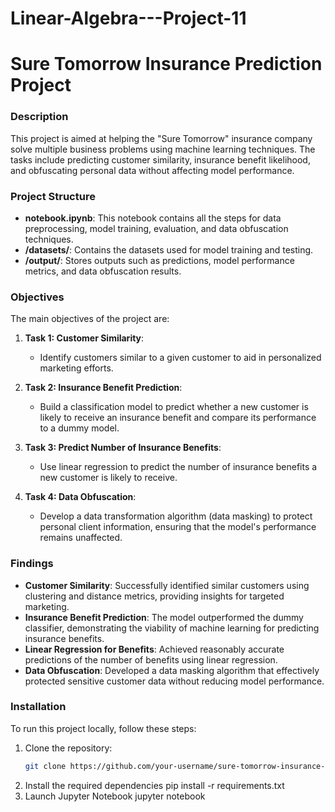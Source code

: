 # Linear-Algebra---Project-11

# Sure Tomorrow Insurance Prediction Project

### Description
This project is aimed at helping the "Sure Tomorrow" insurance company solve multiple business problems using machine learning techniques. The tasks include predicting customer similarity, insurance benefit likelihood, and obfuscating personal data without affecting model performance.

### Project Structure
- **notebook.ipynb**: This notebook contains all the steps for data preprocessing, model training, evaluation, and data obfuscation techniques.
- **/datasets/**: Contains the datasets used for model training and testing.
- **/output/**: Stores outputs such as predictions, model performance metrics, and data obfuscation results.

### Objectives
The main objectives of the project are:
1. **Task 1: Customer Similarity**:
   - Identify customers similar to a given customer to aid in personalized marketing efforts.
   
2. **Task 2: Insurance Benefit Prediction**:
   - Build a classification model to predict whether a new customer is likely to receive an insurance benefit and compare its performance to a dummy model.

3. **Task 3: Predict Number of Insurance Benefits**:
   - Use linear regression to predict the number of insurance benefits a new customer is likely to receive.

4. **Task 4: Data Obfuscation**:
   - Develop a data transformation algorithm (data masking) to protect personal client information, ensuring that the model's performance remains unaffected.

### Findings
- **Customer Similarity**: Successfully identified similar customers using clustering and distance metrics, providing insights for targeted marketing.
- **Insurance Benefit Prediction**: The model outperformed the dummy classifier, demonstrating the viability of machine learning for predicting insurance benefits.
- **Linear Regression for Benefits**: Achieved reasonably accurate predictions of the number of benefits using linear regression.
- **Data Obfuscation**: Developed a data masking algorithm that effectively protected sensitive customer data without reducing model performance.

### Installation
To run this project locally, follow these steps:

1. Clone the repository:
   ```bash
   git clone https://github.com/your-username/sure-tomorrow-insurance-prediction.git
2. Install the required dependencies
   pip install -r requirements.txt
3. Launch Jupyter Notebook
   jupyter notebook
